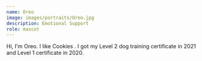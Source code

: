 ```yaml
---
name: Oreo
image: images/portraits/Oreo.jpg
description: Emotional Support
role: mascot
---
```

<!-- Personal description goes here -->
Hi, I'm Oreo. I like Cookies <i class="fa-solid fa-cookie-bite"></i>. I got my Level 2 dog training certificate in 2021 and Level 1 certificate in 2020.